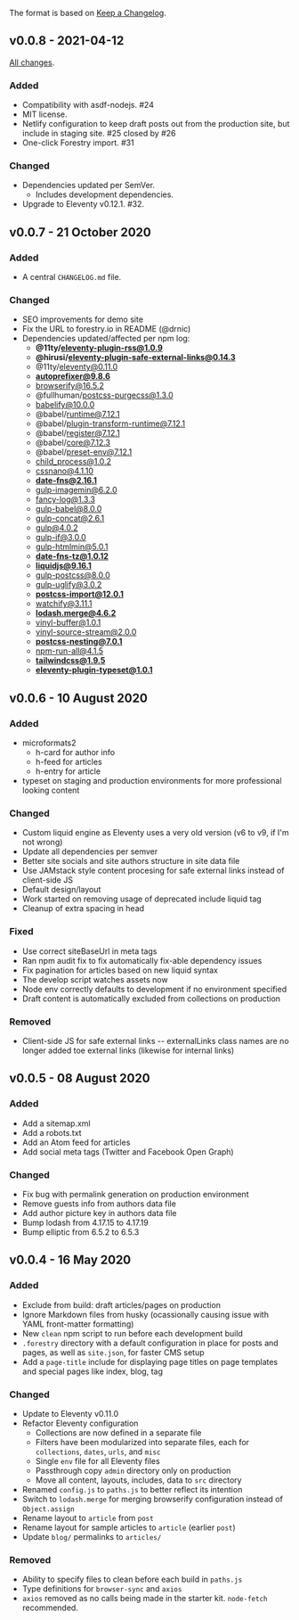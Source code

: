 The format is based on [Keep a Changelog](https://keepachangelog.com/en/1.0.0/).

## v0.0.8 - 2021-04-12

[All changes](https://github.com/hirusi/smix-eleventy-starter/compare/v0.0.7...v0.0.8).

### Added

* Compatibility with asdf-nodejs. #24 
* MIT license.
* Netlify configuration to keep draft posts out from the production site, but include in staging site. #25 closed by #26
* One-click Forestry import. #31

### Changed

* Dependencies updated per SemVer.
  * Includes development dependencies.
* Upgrade to Eleventy v0.12.1. #32.
## v0.0.7 - 21 October 2020

### Added

* A central `CHANGELOG.md` file.

### Changed

* SEO improvements for demo site
* Fix the URL to forestry.io in README (@drnic)
* Dependencies updated/affected per npm log:
  * **@11ty/eleventy-plugin-rss@1.0.9**
  * **@hirusi/eleventy-plugin-safe-external-links@0.14.3**
  * @11ty/eleventy@0.11.0
  * **autoprefixer@9.8.6**
  * browserify@16.5.2
  * @fullhuman/postcss-purgecss@1.3.0
  * babelify@10.0.0
  * @babel/runtime@7.12.1
  * @babel/plugin-transform-runtime@7.12.1
  * @babel/register@7.12.1
  * @babel/core@7.12.3
  * @babel/preset-env@7.12.1
  * child_process@1.0.2
  * cssnano@4.1.10
  * **date-fns@2.16.1**
  * gulp-imagemin@6.2.0
  * fancy-log@1.3.3
  * gulp-babel@8.0.0
  * gulp-concat@2.6.1
  * gulp@4.0.2
  * gulp-if@3.0.0
  * gulp-htmlmin@5.0.1
  * **date-fns-tz@1.0.12**
  * **liquidjs@9.16.1**
  * gulp-postcss@8.0.0
  * gulp-uglify@3.0.2
  * **postcss-import@12.0.1**
  * watchify@3.11.1
  * **lodash.merge@4.6.2**
  * vinyl-buffer@1.0.1
  * vinyl-source-stream@2.0.0
  * **postcss-nesting@7.0.1**
  * npm-run-all@4.1.5
  * **tailwindcss@1.9.5**
  * **eleventy-plugin-typeset@1.0.1**

## v0.0.6 - 10 August 2020

### Added

* microformats2
  * h-card for author info
  * h-feed for articles
  * h-entry for article
* typeset on staging and production environments for more professional looking content

### Changed

* Custom liquid engine as Eleventy uses a very old version (v6 to v9, if I'm not wrong)
* Update all dependencies per semver
* Better site socials and site authors structure in site data file
* Use JAMstack style content procesing for safe external links instead of client-side JS
* Default design/layout
* Work started on removing usage of deprecated include liquid tag
* Cleanup of extra spacing in head

### Fixed
* Use correct siteBaseUrl in meta tags
* Ran npm audit fix to fix automatically fix-able dependency issues
* Fix pagination for articles based on new liquid syntax
* The develop script watches assets now
* Node env correctly defaults to development if no environment specified
* Draft content is automatically excluded from collections on production

### Removed

* Client-side JS for safe external links -- externalLinks class names are no longer added toe external links (likewise for internal links)

## v0.0.5 - 08 August 2020

### Added

- Add a sitemap.xml
- Add a robots.txt
- Add an Atom feed for articles
- Add social meta tags (Twitter and Facebook Open Graph)

### Changed

- Fix bug with permalink generation on production environment
- Remove guests info from authors data file
- Add author picture key in authors data file
- Bump lodash from 4.17.15 to 4.17.19
- Bump elliptic from 6.5.2 to 6.5.3

## v0.0.4 - 16 May 2020

### Added

- Exclude from build: draft articles/pages on production
- Ignore Markdown files from husky (ocassionally causing issue with YAML front-matter formatting)
- New `clean` npm script to run before each development build
- `.forestry` directory with a default configuration in place for posts and pages, as well as `site.json`, for faster CMS setup
- Add a `page-title` include for displaying page titles on page templates and special pages like index, blog, tag

### Changed

- Update to Eleventy v0.11.0
- Refactor Eleventy configuration
  - Collections are now defined in a separate file
  - Filters have been modularized into separate files, each for `collections`, `dates`, `urls`, and `misc`
  - Single `env` file for all Eleventy files
  - Passthrough copy `admin` directory only on production
  - Move all content, layouts, includes, data to `src` directory
- Renamed `config.js` to `paths.js` to better reflect its intention
- Switch to `lodash.merge` for merging browserify configuration instead of `Object.assign`
- Rename layout to `article` from `post`
- Rename layout for sample articles to `article` (earlier `post`)
- Update `blog/` permalinks to `articles/`

### Removed
- Ability to specify files to clean before each build in `paths.js`
- Type definitions for `browser-sync` and `axios`
- `axios` removed as no calls being made in the starter kit. `node-fetch` recommended.
